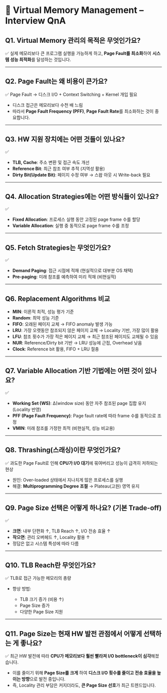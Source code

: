 # 📑 Virtual Memory Management – Interview QnA

## Q1. Virtual Memory 관리의 목적은 무엇인가요?

✅ 실제 메모리보다 큰 프로그램 실행을 가능하게 하고, **Page Fault를 최소화**하여 **시스템 성능 최적화**를 달성하는 것입니다.

---

## Q2. Page Fault는 왜 비용이 큰가요?

✅ Page Fault → 디스크 I/O + Context Switching + Kernel 개입 필요

-   디스크 접근은 메모리보다 수천 배 느림
-   따라서 **Page Fault Frequency (PFF)**, **Page Fault Rate**를 최소화하는 것이 중요합니다.

---

## Q3. HW 지원 장치에는 어떤 것들이 있나요?

✅

-   **TLB, Cache**: 주소 변환 및 접근 속도 개선
-   **Reference Bit**: 최근 참조 여부 추적 (지역성 활용)
-   **Dirty Bit(Update Bit)**: 페이지 수정 여부 → 스왑 아웃 시 Write-back 필요

---

## Q4. Allocation Strategies에는 어떤 방식들이 있나요?

✅

-   **Fixed Allocation**: 프로세스 실행 동안 고정된 page frame 수를 할당
-   **Variable Allocation**: 실행 중 동적으로 page frame 수를 조정

---

## Q5. Fetch Strategies는 무엇인가요?

✅

-   **Demand Paging**: 접근 시점에 적재 (현실적으로 대부분 OS 채택)
-   **Pre-paging**: 미래 참조를 예측하여 미리 적재 (비현실적)

---

## Q6. Replacement Algorithms 비교

-   **MIN**: 이론적 최적, 성능 평가 기준
-   **Random**: 최악 성능 기준
-   **FIFO**: 오래된 페이지 교체 → FIFO anomaly 발생 가능
-   **LRU**: 가장 오랫동안 참조되지 않은 페이지 교체 → Locality 기반, 가장 많이 활용
-   **LFU**: 참조 횟수가 가장 적은 페이지 교체 → 최근 참조된 페이지도 교체될 수 있음
-   **NUR**: Reference/Dirty bit 기반 → LRU 성능에 근접, Overhead 낮음
-   **Clock**: Reference bit 활용, FIFO + LRU 절충

---

## Q7. Variable Allocation 기반 기법에는 어떤 것이 있나요?

✅

-   **Working Set (WS)**: Δ(window size) 동안 자주 참조된 page 집합 유지 (Locality 반영)
-   **PFF (Page Fault Frequency)**: Page fault rate에 따라 frame 수를 동적으로 조정
-   **VMIN**: 미래 참조를 가정한 최적 (비현실적, 성능 비교용)

---

## Q8. Thrashing(스래싱)이란 무엇인가요?

✅ 과도한 Page Fault로 인해 **CPU가 I/O 대기**에 묶여버리고 성능이 급격히 저하되는 현상

-   원인: Over-loaded 상태에서 지나치게 많은 프로세스를 실행
-   해결: **Multiprogramming Degree 조절** → Plateau(고원) 영역 유지

---

## Q9. Page Size 선택은 어떻게 하나요? (기본 Trade-off)

✅

-   **크면**: 내부 단편화 ↑, TLB Reach ↑, I/O 전송 효율 ↑
-   **작으면**: 관리 오버헤드 ↑, Locality 활용 ↑
-   정답은 없고 시스템 특성에 따라 다름

---

## Q10. TLB Reach란 무엇인가요?

✅ TLB로 접근 가능한 메모리의 총량

-   향상 방법:

    -   TLB 크기 증가 (비용 ↑)
    -   Page Size 증가
    -   다양한 Page Size 지원

---

## Q11. Page Size는 현재 HW 발전 관점에서 어떻게 선택하는 게 좋나요?

✅ 최근 HW 발전에 따라 **CPU가 메모리보다 훨씬 빨라져 I/O bottleneck이 심각**해졌습니다.

-   이를 줄이기 위해 **Page Size를 크게** 하여 **디스크 I/O 횟수를 줄이고 전송 효율을 높이는 방향**으로 발전 중입니다.
-   즉, Locality 관리 부담은 커지더라도, **큰 Page Size 선호**가 최근 트렌드입니다.
